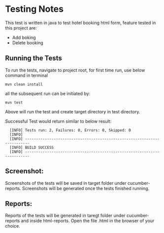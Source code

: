 # Testing Notes

This test is written in java to test hotel booking html form, feature tested in this project are:
 - Add boking
 - Delete booking


## Running the Tests

To run the tests, navigate to project root, for first time run, use below command in terminal

`mvn clean install`

all the subsequent run can be initiated by:

`mvn test`

Above will run the test and create target directory in test directory.

Successful Test would return similar to below result:
```
  [INFO] Tests run: 2, Failures: 0, Errors: 0, Skipped: 0
  [INFO] 
  [INFO] ------------------------------------------------------------------------
  [INFO] BUILD SUCCESS
  [INFO] ------------------------------------------------------------------------
```
## Screenshot:
Screenshots of the tests will be saved in target folder under cucumber-reports. 
Screenshots will be generated once the tests finished running.

## Reports:
Reports of the tests will be generated in taregt folder under cucumber-reports and inside html-reports.
Open the file .html in the browser of your choice.
